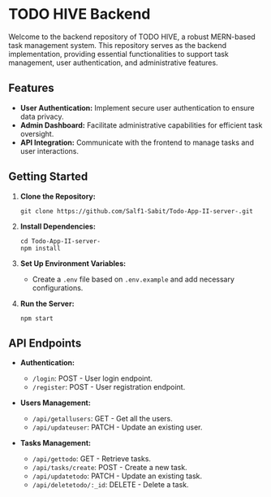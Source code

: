 # TODO HIVE Backend

Welcome to the backend repository of TODO HIVE, a robust MERN-based task management system. This repository serves as the backend implementation, providing essential functionalities to support task management, user authentication, and administrative features.

## Features

- **User Authentication:** Implement secure user authentication to ensure data privacy.
- **Admin Dashboard:** Facilitate administrative capabilities for efficient task oversight.
- **API Integration:** Communicate with the frontend to manage tasks and user interactions.

## Getting Started

1. **Clone the Repository:**
    ```
    git clone https://github.com/Salf1-Sabit/Todo-App-II-server-.git
    ```

2. **Install Dependencies:**
    ```
    cd Todo-App-II-server-
    npm install
    ```

3. **Set Up Environment Variables:**
    - Create a `.env` file based on `.env.example` and add necessary configurations.

4. **Run the Server:**
    ```
    npm start
    ```

## API Endpoints

- **Authentication:**
    - `/login`: POST - User login endpoint.
    - `/register`: POST - User registration endpoint.

- **Users Management:**
    - `/api/getallusers`: GET - Get all the users.
    - `/api/updateuser`: PATCH - Update an existing user.
      
- **Tasks Management:**
    - `/api/gettodo`: GET - Retrieve tasks.
    - `/api/tasks/create`: POST - Create a new task.
    - `/api/updatetodo`: PATCH - Update an existing task.
    - `/api/deletetodo/:_id`: DELETE - Delete a task.
